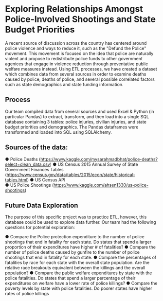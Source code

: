 # Exploring Relationships Amongst Police-Involved Shootings and State Budget Priorities 

A recent source of discussion across the country has centered around police violence and ways to reduce it, such as the "Defund the Police" movement. This movement is focused on the idea that police are naturally violent and propose to redistribute police funds to other government agenices that engage 
in violence reduction through preventative public welfare measures instead. Using ETL processes, we have created a dataset which combines data from several sources in order to examine deaths caused by police, deaths of police, and several possible correlated factors such as state demographics and state funding information.

## Process

Our team compiled data from several sources and used Excel & Python (in particular Pandas) to extract, transform, and then load into a single SQL database containing 3 tables: police injuries, civilian injuries, and state budget priorities and demographics. The Pandas dataframes were transformed and loaded into SQL using SQLAlchemy.

## Sources of the data:

● Police Deaths
(https://www.kaggle.com/mysarahmadbhat/police-deaths?select=clean_data.csv)
● US Census 2015 Annual Survey of State Government Finances Tables
(https://www.census.gov/data/tables/2015/econ/state/historical-tables.html)
● US Census API  
● US Police Shootings 
(https://www.kaggle.com/ahsen1330/us-police-shootings)

## Future Data Exploration

The purpose of this specific project was to practice ETL, however, this database could be used to explore data further. Our team had the following questions for potential exploration: 


● Compare the Police protection expenditure to the number of police shootings that end in
fatality for each state. Do states that spend a larger proportion of their expenditures have higher # of
fatalities?
● Compare the number of police deaths caused by gunfire to the number of police
shootings that end in fatality for each state.
● Compare the percentages of fatalities by race for each state with the overall state
population. Are the relative race breakouts equivalent between the killings and the overall
population?
● Compare the public welfare expenditures by state with the police fatalities. Do states that spend a larger percentage of their expenditures on welfare have a
lower rate of police killings?
● Compare the poverty levels by state with police fatalities. Do poorer states have higher rates of police killings

